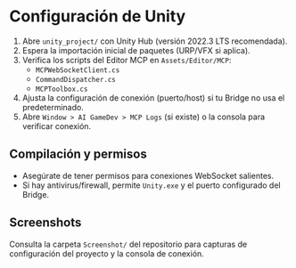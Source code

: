# Configuración de Unity

1. Abre `unity_project/` con Unity Hub (versión 2022.3 LTS recomendada).
2. Espera la importación inicial de paquetes (URP/VFX si aplica).
3. Verifica los scripts del Editor MCP en `Assets/Editor/MCP`:
   - `MCPWebSocketClient.cs`
   - `CommandDispatcher.cs`
   - `MCPToolbox.cs`
4. Ajusta la configuración de conexión (puerto/host) si tu Bridge no usa el predeterminado.
5. Abre `Window > AI GameDev > MCP Logs` (si existe) o la consola para verificar conexión.

## Compilación y permisos

- Asegúrate de tener permisos para conexiones WebSocket salientes.
- Si hay antivirus/firewall, permite `Unity.exe` y el puerto configurado del Bridge.

## Screenshots

Consulta la carpeta `Screenshot/` del repositorio para capturas de configuración del proyecto y la consola de conexión.

